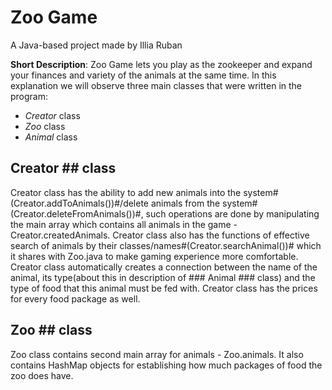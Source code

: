 # Zoo Game #
A Java-based project made by Illia Ruban

**Short Description**: Zoo Game lets you play as the zookeeper and expand your finances and variety of the animals at the same time.
In this explanation we will observe three main classes that were written in the program:

- *Creator* class
- *Zoo* class
- *Animal* class

## Creator ## class
Creator class has the ability to add new animals into the system#(Creator.addToAnimals())#/delete animals from the system#(Creator.deleteFromAnimals())#, such operations are done by manipulating the main array which contains all animals in the game - Creator.createdAnimals. Creator class also has the functions of effective search of animals by their classes/names#(Creator.searchAnimal())# which it shares with Zoo.java to make gaming experience more comfortable. Creator class automatically creates a connection between the name of the animal, its type(about this in description of ### Animal ### class) and the type of food that this animal must be fed with. Creator class has the prices for every food package as well.

## Zoo ## class
Zoo class contains second main array for animals - Zoo.animals. It also contains HashMap objects for establishing how much packages of food the zoo does have. 




